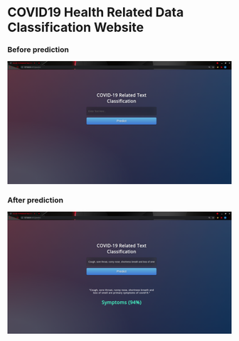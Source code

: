 # COVID19 Health Related Data Classification Website

### Before prediction
![before testing](https://github.com/Bishal16/COVID19-Health-Related-Data-Classification-Website/blob/main/before%20testing.png)


### After prediction
![after testing](https://github.com/Bishal16/COVID19-Health-Related-Data-Classification-Website/blob/main/after%20testing.png)
